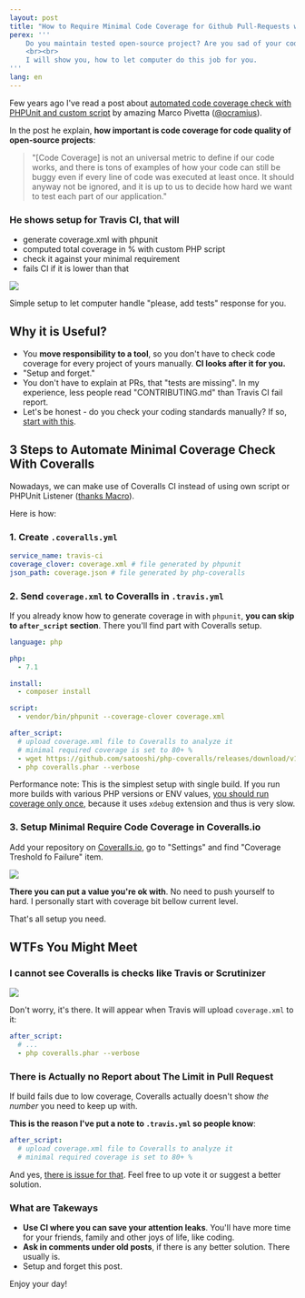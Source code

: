 ```yaml
---
layout: post
title: "How to Require Minimal Code Coverage for Github Pull-Requests with Coveralls"
perex: '''
    Do you maintain tested open-source project? Are you sad of your code-coverage decreasing over time in wave of pull-requests? <strong>Are you tired of telling "could you add tests"</strong>?
    <br><br>
    I will show you, how to let computer do this job for you.
'''
lang: en
---
```


Few years ago I've read a post about [automated code coverage check with PHPUnit and custom script](https://ocramius.github.io/blog/automated-code-coverage-check-for-github-pull-requests-with-travis/) by amazing Marco Pivetta ([@ocramius](https://twitter.com/ocramius)). 

In the post he explain, **how important is code coverage for code quality of open-source projects**:

> "[Code Coverage] is not an universal metric to define if our code works, and there is tons of examples of how your code can still be buggy even if every line of code was executed at least once. It should anyway not be ignored, and it is up to us to decide how hard we want to test each part of our application."

### He shows setup for Travis CI, that will

- generate coverage.xml with phpunit 
- computed total coverage in % with custom PHP script
- check it against your minimal requirement
- fails CI if it is lower than that
 
<img src="/assets/images/posts/2017/coveralls/coverage-checker.png" class="thumbnail">

Simple setup to let computer handle "please, add tests" response for you.

## Why it is Useful?

- You **move responsibility to a tool**, so you don't have to check code coverage for every project of yours manually. **CI looks after  it for you.**
- "Setup and forget."
- You don't have to explain at PRs, that "tests are missing". In my experience, less people read "CONTRIBUTING.md" than Travis CI fail report.
- Let's be honest - do you check your coding standards manually? If so, [start with this](https://github.com/symplify/EasyCodingStandard).


## 3 Steps to Automate Minimal Coverage Check With Coveralls 

Nowadays, we can make use of Coveralls CI instead of using own script or PHPUnit Listener ([thanks Macro](https://ocramius.github.io/blog/automated-code-coverage-check-for-github-pull-requests-with-travis/#comment-3322754327)). 
 
Here is how:

### 1. Create `.coveralls.yml`

```yaml
service_name: travis-ci
coverage_clover: coverage.xml # file generated by phpunit
json_path: coverage.json # file generated by php-coveralls
```

### 2. Send `coverage.xml` to Coveralls in `.travis.yml` 

If you already know how to generate coverage in with `phpunit`, **you can skip to `after_script` section**. There you'll find part with Coveralls setup.

```yaml
language: php

php:
  - 7.1

install:
  - composer install

script:
  - vendor/bin/phpunit --coverage-clover coverage.xml

after_script:
  # upload coverage.xml file to Coveralls to analyze it
  # minimal required coverage is set to 80+ %
  - wget https://github.com/satooshi/php-coveralls/releases/download/v1.0.1/coveralls.phar
  - php coveralls.phar --verbose
```

Performance note: This is the simplest setup with single build. If you run more builds with various PHP versions or ENV values, [you should run coverage only once](https://github.com/Symplify/Symplify/blob/e6ef5aeef11fc292841f204bd7ddcd2a55aace12/.travis.yml#L3-L30), because it uses `xdebug` extension and thus is very slow.

### 3. Setup Minimal Require Code Coverage in Coveralls.io

Add your repository on [Coveralls.io](https://coveralls.io), go to "Settings" and find "Coverage Treshold fo Failure" item.

<img src="/assets/images/posts/2017/coveralls/coveralls-treshold.png" class="thumbnail">

**There you can put a value you're ok with**. No need to push yourself to hard.
I personally start with coverage bit bellow current level.

That's all setup you need.

 
## WTFs You Might Meet

### I cannot see Coveralls is checks like Travis or Scrutinizer

<img src="/assets/images/posts/2017/coveralls/build-checks-scrutinizer.png" class="thumbnail">

Don't worry, it's there. It will appear when Travis will upload `coverage.xml` to it:
 
```yaml
after_script:
  # ... 
  - php coveralls.phar --verbose
```

### There is Actually no Report about The Limit in Pull Request

If build fails due to low coverage, Coveralls actually doesn't show *the number* you need to keep up with.

**This is the reason I've put a note to `.travis.yml` so people know**:

```yaml
after_script:
  # upload coverage.xml file to Coveralls to analyze it
  # minimal required coverage is set to 80+ %
```

And yes, [there is issue for that](https://github.com/lemurheavy/coveralls-public/issues/982). Feel free to up vote it or suggest a better solution.


### What are Takeways

- **Use CI where you can save your attention leaks**. You'll have more time for your friends, family and other joys of life, like coding.
- **Ask in comments under old posts**, if there is any better solution. There usually is.
- Setup and forget this post.


Enjoy your day!